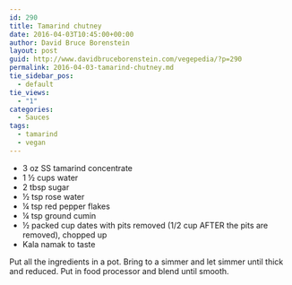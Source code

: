 ```yaml
---
id: 290
title: Tamarind chutney
date: 2016-04-03T10:45:00+00:00
author: David Bruce Borenstein
layout: post
guid: http://www.davidbruceborenstein.com/vegepedia/?p=290
permalink: 2016-04-03-tamarind-chutney.md
tie_sidebar_pos:
  - default
tie_views:
  - "1"
categories:
  - Sauces
tags:
  - tamarind
  - vegan
---
```

  * 3 oz SS tamarind concentrate
  * 1 ½ cups water
  * 2 tbsp sugar
  * ½ tsp rose water
  * ¼ tsp red pepper flakes
  * ¼ tsp ground cumin
  * ½ packed cup dates with pits removed (1/2 cup AFTER the pits are removed), chopped up
  * Kala namak to taste

Put all the ingredients in a pot. Bring to a simmer and let simmer until thick and reduced. Put in food processor and blend until smooth.